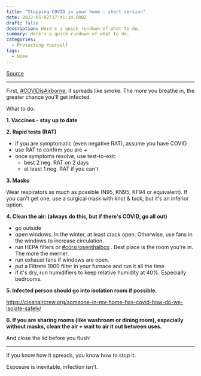 ```yaml
---
title: "Stopping COVID in your home - short version"
date: 2022-05-02T17:41:34.000Z
draft: false
description: Here's a quick rundown of what to do.
summary: Here's a quick rundown of what to do.
categories:
  - Protecting Yourself
tags:
  - Home
---
```


[Source](https://twitter.com/joeyfox85/status/1521183126894088193)

---

First, [#COVIDisAirborne](https://twitter.com/hashtag/COVIDisAirborne), it spreads like smoke. The more you breathe in, the greater chance you'll get infected.

What to do:

**1. Vaccines - stay up to date**

**2. Rapid tests (RAT)**
- if you are symptomatic (even negative RAT), assume you have COVID
- use RAT to confirm you are +
- once symptoms resolve, use test-to-exit:
  - best 2 neg. RAT on 2 days
  - at least 1 neg. RAT if you can't

**3. Masks**

Wear respirators as much as possible (N95, KN95, KF94 or equivalent). If you can't get one, use a surgical mask with knot & tuck, but it's an inferior option.

**4. Clean the air: (always do this, but if there's COVID, go all out)**
- go outside
- open windows. In the winter, at least crack open. Otherwise, use fans in the windows to increase circulation.
- run HEPA filters or [#corsirosenthalbox](https://twitter.com/hashtag/corsirosenthalbox) . Best place is the room you're in. The more the merrier.
- run exhaust fans if windows are open.
- put a Filtrete 1900 filter in your furnace and run it all the time
- if it's dry, run humidifiers to keep relative humidity at 40%. Especially bedrooms.

**5. Infected person should go into isolation room if possible.**

https://cleanaircrew.org/someone-in-my-home-has-covid-how-do-we-isolate-safely/

**6. If you are sharing rooms (like washroom or dining room), especially without masks, clean the air + wait to air it out between uses.**

And close the lid before you flush!

---

If you know how it spreads, you know how to stop it.

Exposure is inevitable, infection isn't.